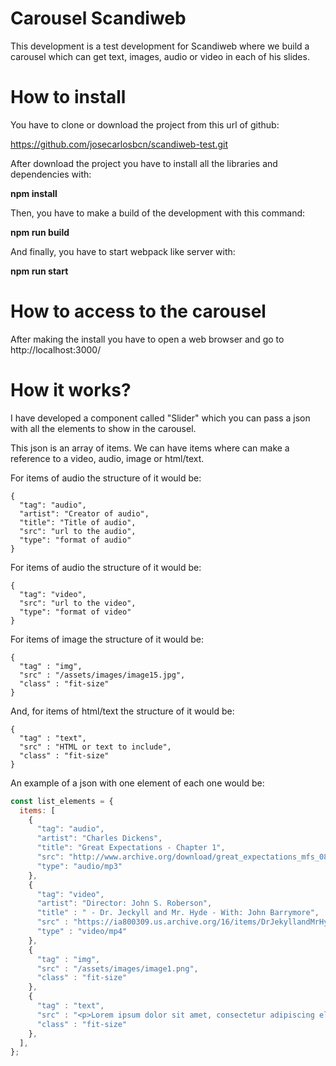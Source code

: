 # Carousel Scandiweb
This development is a test development for Scandiweb where we build a carousel which can get text, images, audio or video in each of his slides.

# How to install
You have to clone or download the project from this url of github:

https://github.com/josecarlosbcn/scandiweb-test.git


After download the project you have to install all the libraries and dependencies with:

**npm install**

Then, you have to make a build of the development with this command:

**npm run build**

And finally, you have to start webpack like server with:

**npm run start**

# How to access to the carousel
After making the install you have to open a web browser and go to http://localhost:3000/

# How it works?

I have developed a component called "Slider" which you can pass a json with all the elements to show in the carousel.

This json is an array of items. We can have items where can make a reference to a video, audio, image or html/text.

For items of audio the structure of it would be:

    {
      "tag": "audio",
      "artist": "Creator of audio",
      "title": "Title of audio",
      "src": "url to the audio",
      "type": "format of audio"
    }

For items of audio the structure of it would be:

    {
      "tag": "video",
      "src": "url to the video",
      "type": "format of video"
    }

For items of image the structure of it would be:

    {
      "tag" : "img",
      "src" : "/assets/images/image15.jpg",
      "class" : "fit-size"
    }

And, for items of html/text the structure of it would be:

    {
      "tag" : "text",
      "src" : "HTML or text to include",
      "class" : "fit-size"
    }

An example of a json with one element of each one would be:

```javascript
const list_elements = {
  items: [
    {
      "tag": "audio",
      "artist": "Charles Dickens",
      "title": "Great Expectations - Chapter 1",
      "src": "http://www.archive.org/download/great_expectations_mfs_0812_librivox/greatexpectations_01_dickens_64kb.mp3",
      "type": "audio/mp3"
    },
    {
      "tag": "video",
      "artist": "Director: John S. Roberson",
      "title" : " - Dr. Jeckyll and Mr. Hyde - With: John Barrymore",
      "src" : "https://ia800309.us.archive.org/16/items/DrJekyllandMrHyde/DrJekyllandMrHyde_512kb.mp4",
      "type" : "video/mp4"
    },
    {
      "tag" : "img",
      "src" : "/assets/images/image1.png",
      "class" : "fit-size"
    },
    {
      "tag" : "text",
      "src" : "<p>Lorem ipsum dolor sit amet, consectetur adipiscing elit. Suspendisse eget dignissim nunc, dapibus congue mi. Donec auctor eros orci, non semper lectus vulputate eget. Nunc at libero nisl. Ut id commodo quam.</p><p>Ut volutpat eros fringilla mi consequat, rutrum vehicula mi tristique. Aenean egestas mollis pretium.</p><p>Vestibulum et egestas libero. Integer sed quam quam. Cras cursus lorem id efficitur viverra. Mauris pretium nisl sed lectus fermentum pharetra.</p><p>Mauris massa velit, tincidunt nec justo eget, pellentesque hendrerit nisl. Integer nibh nisi, vehicula et aliquam vel, gravida eget sem. Nullam imperdiet dolor lorem, et commodo nisi interdum sed. Suspendisse gravida non velit sed sagittis.</p><p>In commodo massa sed lacus convallis, id placerat arcu blandit.</p>",
      "class" : "fit-size"
    },
  ],
};
```